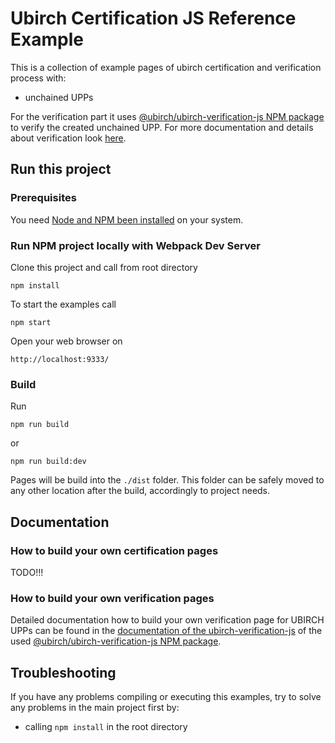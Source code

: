 # Ubirch Certification JS Reference Example

This is a collection of example pages of ubirch certification and verification process with:
* unchained UPPs

For the verification part it uses
[@ubirch/ubirch-verification-js NPM package](https://www.npmjs.com/package/@ubirch/ubirch-verification-js)
to verify the created unchained UPP. For more documentation and details about verification look
[here](https://developer.ubirch.com/ubirch-verification-js/).

## Run this project

### Prerequisites

You need [Node and NPM been installed](https://docs.npmjs.com/downloading-and-installing-node-js-and-npm) on your system.

### Run NPM project locally with Webpack Dev Server

Clone this project and call from root directory

    npm install

To start the examples call

    npm start

Open your web browser on

    http://localhost:9333/

### Build

Run

```
npm run build
```

or

```
npm run build:dev
```

Pages will be build into the `./dist` folder.
This folder can be safely moved to any other location after the build, accordingly to project needs.

## Documentation

### How to build your own certification pages
TODO!!!

### How to build your own verification pages

Detailed documentation how to build your own verification page for UBIRCH UPPs can be found in the
[documentation of the ubirch-verification-js](https://developer.ubirch.com/ubirch-verification-js/) of the used
[@ubirch/ubirch-verification-js NPM package](https://www.npmjs.com/package/@ubirch/ubirch-verification-js).

## Troubleshooting

If you have any problems compiling or executing this examples, try to solve any problems in the main project first by:

- calling `npm install` in the root directory
